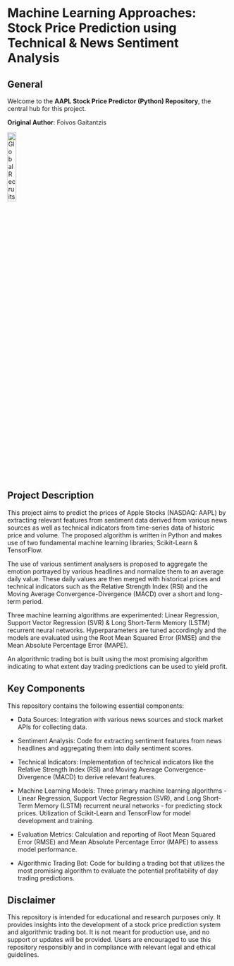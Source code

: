 # Machine Learning Approaches: Stock Price Prediction using Technical & News Sentiment Analysis

## General

Welcome to the **AAPL Stock Price Predictor (Python) Repository**, the central hub for this project.

**Original Author**: Foivos Gaitantzis

<img src="https://avatars.githubusercontent.com/u/47535153?v=4" width="20%" height="20%" alt="Global Recruits Logo">

## Project Description

This project aims to predict the prices of Apple Stocks (NASDAQ: AAPL) by extracting relevant features from sentiment data derived from various news sources as well as technical indicators from time-series data of historic price and volume. The proposed algorithm is written in Python and makes use of two fundamental machine learning libraries; Scikit-Learn & TensorFlow.

The use of various sentiment analysers is proposed to aggregate the emotion portrayed by various headlines and normalize them to an average daily value. These daily values are then merged with historical prices and technical indicators such as the Relative Strength Index (RSI) and the Moving Average Convergence-Divergence (MACD) over a short and long-term period.

Three machine learning algorithms are experimented: Linear Regression, Support Vector Regression (SVR) & Long Short-Term Memory (LSTM) recurrent neural networks. Hyperparameters are tuned accordingly and the models are evaluated using the Root Mean Squared Error (RMSE) and the Mean Absolute Percentage Error (MAPE).

An algorithmic trading bot is built using the most promising algorithm indicating to what extent day trading predictions can be used to yield profit.

## Key Components

This repository contains the following essential components:

- Data Sources: Integration with various news sources and stock market APIs for collecting data.

- Sentiment Analysis: Code for extracting sentiment features from news headlines and aggregating them into daily sentiment scores.

- Technical Indicators: Implementation of technical indicators like the Relative Strength Index (RSI) and Moving Average Convergence-Divergence (MACD) to derive relevant features.

- Machine Learning Models: Three primary machine learning algorithms - Linear Regression, Support Vector Regression (SVR), and Long Short-Term Memory (LSTM) recurrent neural networks - for predicting stock prices. Utilization of Scikit-Learn and TensorFlow for model development and training.

- Evaluation Metrics: Calculation and reporting of Root Mean Squared Error (RMSE) and Mean Absolute Percentage Error (MAPE) to assess model performance.

- Algorithmic Trading Bot: Code for building a trading bot that utilizes the most promising algorithm to evaluate the potential profitability of day trading predictions.

## Disclaimer

This repository is intended for educational and research purposes only. It provides insights into the development of a stock price prediction system and algorithmic trading bot. It is not meant for production use, and no support or updates will be provided. Users are encouraged to use this repository responsibly and in compliance with relevant legal and ethical guidelines.